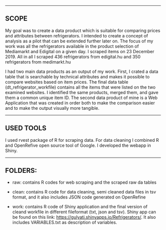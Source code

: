 ------------
SCOPE
------------
My goal was to create a data product which is suitable for comparing prices and attributes between refrigerators. I intended to create a concept of analysis as a pilot that can be extended further later on. 
The focus of my work was all the refrigerators available in the product selection of Mediamarkt and Edigital on a given day. I scraped items on 23 December 2019. All in all I scraped 436 refrigerators from edigital.hu and 350 refrigerators from medimarkt.hu

I had two main data products as an output of my work. First, I crated a data table that is searchable by technical attributes and makes it possible to compare websites based on item prices. The final data table (dt_refrigerator_workfile) contains all the items that were listed on the two examined websites. I identified the same products, merged them, and gave them a common unique item ID.
The second data product of mine is a Web Application that was created in order both to make the comparison easier and to make the output visually more tangible.

------------
USED TOOLS
------------
I used rvest package of R for scraping data. For data cleaning I combined R and OpenRefive open source tool of Google. I developed the webapp in Shiny.

------------
FOLDERS:
------------
- raw: contains R codes for web scraping and the scraped raw da tables

- clean: contains R code for data cleaning, semi cleaned data files in tsv format, and it also includes JSON code generated on OpenRefine

- work: contains R code of Shiny application and the final version of cleand workfile in different fileformat (txt, json and tsv). Shiny app can be found on this link: https://gulyati.shinyapps.io/Refrigerators/. It also includes VARIABLES.txt as description of variables.
